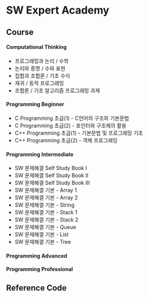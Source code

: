 # SW Expert Academy

## Course

#### Computational Thinking

- 프로그래밍과 논리 / 수학
- 논리와 증명 / 수와 표현
- 집합과 조합론 / 기초 수식
- 재귀 / 동적 프로그래밍
- 조합론 / 기초 알고리즘 프로그래밍 과제

#### Programming Beginner

- C Programming 초급(1) - C언어의 구조와 기본문법
- C Programming 초급(2) - 포인터와 구조체의 활용
- C++ Programming 초급(1) - 기본문법 및 프로그래밍 기초
- C++ Programming 초급(2) - 객체 프로그래밍

#### Programming Intermediate

- SW 문제해결 Self Study Book Ⅰ
- SW 문제해결 Self Study Book Ⅱ
- SW 문제해결 Self Study Book Ⅲ
- SW 문제해결 기본 - Array 1
- SW 문제해결 기본 - Array 2
- SW 문제해결 기본 - String
- SW 문제해결 기본 - Stack 1
- SW 문제해결 기본 - Stack 2
- SW 문제해결 기본 - Queue
- SW 문제해결 기본 - List
- SW 문제해결 기본 - Tree

#### Programming Advanced

#### Programming Professional

## Reference Code
